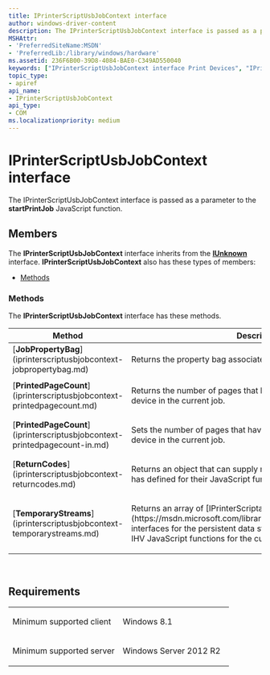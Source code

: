 ```yaml
---
title: IPrinterScriptUsbJobContext interface
author: windows-driver-content
description: The IPrinterScriptUsbJobContext interface is passed as a parameter to the startPrintJob JavaScript function.
MSHAttr:
- 'PreferredSiteName:MSDN'
- 'PreferredLib:/library/windows/hardware'
ms.assetid: 236F6B00-39D8-4084-BAE0-C349AD550040
keywords: ["IPrinterScriptUsbJobContext interface Print Devices", "IPrinterScriptUsbJobContext interface Print Devices , described"]
topic_type:
- apiref
api_name:
- IPrinterScriptUsbJobContext
api_type:
- COM
ms.localizationpriority: medium
---
```


# IPrinterScriptUsbJobContext interface


The IPrinterScriptUsbJobContext interface is passed as a parameter to the **startPrintJob** JavaScript function.

Members
-------

The **IPrinterScriptUsbJobContext** interface inherits from the [**IUnknown**](https://msdn.microsoft.com/library/windows/desktop/ms680509) interface. **IPrinterScriptUsbJobContext** also has these types of members:

-   [Methods](#methods)

### <span id="methods"></span>Methods

The **IPrinterScriptUsbJobContext** interface has these methods.

<table>
<colgroup>
<col width="50%" />
<col width="50%" />
</colgroup>
<thead>
<tr class="header">
<th>Method</th>
<th>Description</th>
</tr>
</thead>
<tbody>
<tr class="odd">
<td>[<strong>JobPropertyBag</strong>](iprinterscriptusbjobcontext-jobpropertybag.md)</td>
<td><p>Returns the property bag associated with the current print job.</p></td>
</tr>
<tr class="even">
<td>[<strong>PrintedPageCount</strong>](iprinterscriptusbjobcontext-printedpagecount.md)</td>
<td><p>Returns the number of pages that have been printed by the print device in the current job.</p></td>
</tr>
<tr class="odd">
<td>[<strong>PrintedPageCount</strong>](iprinterscriptusbjobcontext-printedpagecount-in.md)</td>
<td><p>Sets the number of pages that have been printed by the print device in the current job.</p></td>
</tr>
<tr class="even">
<td>[<strong>ReturnCodes</strong>](iprinterscriptusbjobcontext-returncodes.md)</td>
<td><p>Returns an object that can supply return code values that an IHV has defined for their JavaScript functions.</p></td>
</tr>
<tr class="odd">
<td>[<strong>TemporaryStreams</strong>](iprinterscriptusbjobcontext-temporarystreams.md)</td>
<td><p>Returns an array of [IPrinterScriptableSequentialStream](https://msdn.microsoft.com/library/windows/hardware/hh439697) interfaces for the persistent data streams that can be used by the IHV JavaScript functions for the current job.</p></td>
</tr>
</tbody>
</table>

 

Requirements
------------

<table>
<colgroup>
<col width="50%" />
<col width="50%" />
</colgroup>
<tbody>
<tr class="odd">
<td><p>Minimum supported client</p></td>
<td><p>Windows 8.1</p></td>
</tr>
<tr class="even">
<td><p>Minimum supported server</p></td>
<td><p>Windows Server 2012 R2</p></td>
</tr>
</tbody>
</table>

 

 




